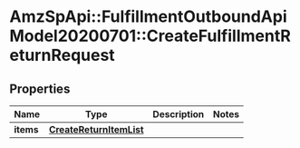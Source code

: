 # AmzSpApi::FulfillmentOutboundApiModel20200701::CreateFulfillmentReturnRequest

## Properties
Name | Type | Description | Notes
------------ | ------------- | ------------- | -------------
**items** | [**CreateReturnItemList**](CreateReturnItemList.md) |  | 

